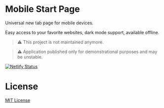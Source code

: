 # Mobile Start Page

Universal new tab page for mobile devices.

Easy access to your favorite websites, dark mode support, available offline.

> ⚠ This project is not maintained anymore.

> ⚠ Application published only for demonstrational purposes and may be unstable.

[![Netlify Status][netlify-image]][netlify-link]

# License

[MIT License](LICENSE.txt)

<!-- -- -->
[netlify-image]: https://api.netlify.com/api/v1/badges/1f019e1a-ed5e-42c2-9c23-ceb47b0afca1/deploy-status
[netlify-link]: https://app.netlify.com/sites/ren-start/deploys
